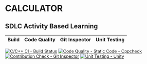 # CALCULATOR
## SDLC Activity Based Learning 
|Build          |Code Quality     |Git Inspector     |Unit Testing
|:-------------:|:-------------:|----------------:|:--------------:|


[![C/C++ CI - Build Status](https://github.com/shirisha9010/new_project/actions/workflows/c-cpp.yml/badge.svg)](https://github.com/shirisha9010/new_project/actions/workflows/c-cpp.yml)  [![Code Quality - Static Code - Cppcheck](https://github.com/shirisha9010/new_project/actions/workflows/cppcheck.yml/badge.svg)](https://github.com/shirisha9010/new_project/actions/workflows/cppcheck.yml)    [![Contribution Check - Git Inspector](https://github.com/shirisha9010/new_project/actions/workflows/gitinspector.yml/badge.svg)](https://github.com/shirisha9010/new_project/actions/workflows/gitinspector.yml)   [![Unit Testing - Unity](https://github.com/shirisha9010/new_project/actions/workflows/unity.yml/badge.svg)](https://github.com/shirisha9010/new_project/actions/workflows/unity.yml)
